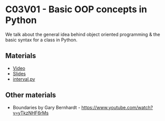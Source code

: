 # C03V01 - Basic OOP concepts in Python

We talk about the general idea behind object oriented programming & the basic syntax for a class in Python.

## Materials

* [Video](https://youtu.be/nG-bSOVTvIY)
* [Slides](https://docs.google.com/presentation/d/1UmRDDHKO_imJeEkwiplRDokjIhJOytCK0zvyQJfZMb4/edit?usp=sharing)
* [interval.py](./interval.py)

## Other materials

* Boundaries by Gary Bernhardt - <https://www.youtube.com/watch?v=yTkzNHF6rMs>
